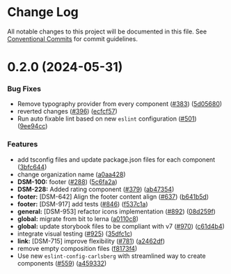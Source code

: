 # Change Log

All notable changes to this project will be documented in this file.
See [Conventional Commits](https://conventionalcommits.org) for commit guidelines.

# 0.2.0 (2024-05-31)

### Bug Fixes

- Remove typography provider from every component ([#383](https://github.com/CarlsbergGBS/cx-component-library/issues/383)) ([5d05680](https://github.com/CarlsbergGBS/cx-component-library/commit/5d05680e40d3da5bb3042bd8191427a70606afc3))
- reverted changes ([#396](https://github.com/CarlsbergGBS/cx-component-library/issues/396)) ([ecfcf57](https://github.com/CarlsbergGBS/cx-component-library/commit/ecfcf573863253fea16e24764b6f452c3cc4f215))
- Run auto fixable lint based on new `eslint` configuration ([#501](https://github.com/CarlsbergGBS/cx-component-library/issues/501)) ([9ee94cc](https://github.com/CarlsbergGBS/cx-component-library/commit/9ee94cc2cd407f717e62d8857b5f20a74e7bbec4))

### Features

- add tsconfig files and update package.json files for each component ([3bfc644](https://github.com/CarlsbergGBS/cx-component-library/commit/3bfc644e1cfc9dbb7cf7a0469e25fce055b53240))
- change organization name ([a0aa428](https://github.com/CarlsbergGBS/cx-component-library/commit/a0aa428f43138af5707a3ff4c0e36b7c056f02e6))
- **DSM-100:** footer ([#288](https://github.com/CarlsbergGBS/cx-component-library/issues/288)) ([5c6fa2a](https://github.com/CarlsbergGBS/cx-component-library/commit/5c6fa2af9c01cf77e9c06b82d75498801ce2d3fa))
- **DSM-228:** Added rating component ([#379](https://github.com/CarlsbergGBS/cx-component-library/issues/379)) ([ab47354](https://github.com/CarlsbergGBS/cx-component-library/commit/ab47354db803fb051a1f87d66ee34966698df8bd))
- **footer:** [DSM-642] Align the footer content align ([#637](https://github.com/CarlsbergGBS/cx-component-library/issues/637)) ([b641b5d](https://github.com/CarlsbergGBS/cx-component-library/commit/b641b5d26af681eb52cc8d5b2b91a160201fbda4))
- **footer:** [DSM-917] add tests ([#846](https://github.com/CarlsbergGBS/cx-component-library/issues/846)) ([f537c1a](https://github.com/CarlsbergGBS/cx-component-library/commit/f537c1a3a8440fd77c536bfd84be03fe23d6609e))
- **general:** [DSM-953] refactor icons implementation ([#892](https://github.com/CarlsbergGBS/cx-component-library/issues/892)) ([08d259f](https://github.com/CarlsbergGBS/cx-component-library/commit/08d259f476ce97e9db8ac41d5eb4773eabca0d37))
- **global:** migrate from bit to lerna ([a0110c8](https://github.com/CarlsbergGBS/cx-component-library/commit/a0110c8831370dc762c193b17cc593eed381f990))
- **global:** update storybook files to be compliant with v7 ([#970](https://github.com/CarlsbergGBS/cx-component-library/issues/970)) ([c61d4b4](https://github.com/CarlsbergGBS/cx-component-library/commit/c61d4b40a0755becf942ad3f28758a159f8c54e4))
- integrate visual testing ([#925](https://github.com/CarlsbergGBS/cx-component-library/issues/925)) ([35dfc1c](https://github.com/CarlsbergGBS/cx-component-library/commit/35dfc1cce6b76d5d2661d552f9fb25477d3a57f7))
- **link:** [DSM-715] improve flexibility ([#781](https://github.com/CarlsbergGBS/cx-component-library/issues/781)) ([a2462df](https://github.com/CarlsbergGBS/cx-component-library/commit/a2462df0063fff9b6f03695810f8e0a6d925f071))
- remove empty composition files ([f8173f4](https://github.com/CarlsbergGBS/cx-component-library/commit/f8173f4a2ecbf80bb7b6ffe848c023ae31819c2d))
- Use new `eslint-config-carlsberg` with streamlined way to create components ([#559](https://github.com/CarlsbergGBS/cx-component-library/issues/559)) ([a459332](https://github.com/CarlsbergGBS/cx-component-library/commit/a45933215bc0b523220743f17d988d7f1ad5fce6))
